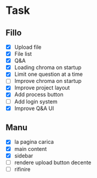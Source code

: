 # Task

## Fillo

- [x] Upload file
- [x] File list
- [x] Q&A
- [x] Loading chroma on startup
- [x] Limit one question at a time
- [ ] Improve chroma on startup
- [x] Improve project layout
- [x] Add process button
- [ ] Add login system
- [x] Improve Q&A UI

## Manu

- [x] la pagina carica
- [x] main content
- [x] sidebar
- [ ] rendere upload button decente
- [ ] rifinire

